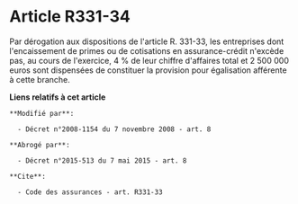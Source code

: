 # Article R331-34

Par dérogation aux dispositions de l'article R. 331-33, les entreprises dont l'encaissement de primes ou de cotisations en
assurance-crédit n'excède pas, au cours de l'exercice, 4 % de leur chiffre d'affaires total et 2 500 000 euros sont
dispensées de constituer la provision pour égalisation afférente à cette branche.

**Liens relatifs à cet article**

	**Modifié par**:

	  - Décret n°2008-1154 du 7 novembre 2008 - art. 8

	**Abrogé par**:

	  - Décret n°2015-513 du 7 mai 2015 - art. 8

	**Cite**:

	  - Code des assurances - art. R331-33
